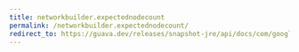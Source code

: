 ```yaml
---
title: networkbuilder.expectednodecount
permalink: /networkbuilder.expectednodecount/
redirect_to: https://guava.dev/releases/snapshot-jre/api/docs/com/google/common/graph/NetworkBuilder.html#expectedNodeCount-int-
---
```

